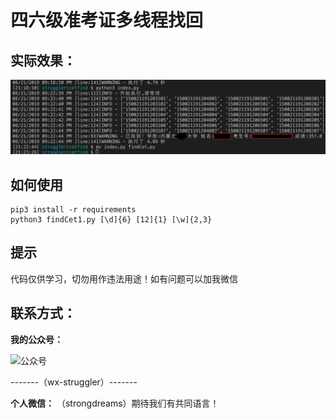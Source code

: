 # 四六级准考证多线程找回

## 实际效果：

![教务系统](./2019-08-21.png)

## 如何使用

```shell
pip3 install -r requirements
python3 findCet1.py [\d]{6} [12]{1} [\w]{2,3}
```
## 提示

代码仅供学习，切勿用作违法用途！如有问题可以加我微信

## 联系方式：
**我的公众号：**

![公众号](http://wx4.sinaimg.cn/mw690/a27af0cbly1fbpg26dks8j2058058mxa.jpg)

-------（wx-struggler）-------

**个人微信：**
（strongdreams）期待我们有共同语言！
